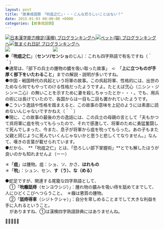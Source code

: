 ```yaml
---
layout: post
title: "故事成語類　「吮疽之仁」・・・こんな恐ろしいことはない？"
date: 2015-01-03 00:00:00 +0900
categories: [故事成語類]
---
```


[![](/syuusyuu9701/assets/images/故事成語類-「吮疽之仁」・・・こんな恐ろしいことはない？-br_c_3028_1.gif)](http://blog.with2.net/link.php?1659096:3028 "日本漢字能力検定(漢検) ブログランキングへ")[日本漢字能力検定(漢検) ブログランキングへ](http://blog.with2.net/link.php?1659096:3028)[![](/syuusyuu9701/assets/images/故事成語類-「吮疽之仁」・・・こんな恐ろしいことはない？-br_c_1348_1.gif)](http://blog.with2.net/link.php?1659096:1348 "ペット(猫) ブログランキングへ")[ペット(猫) ブログランキングへ](http://blog.with2.net/link.php?1659096:1348)[![](/syuusyuu9701/assets/images/故事成語類-「吮疽之仁」・・・こんな恐ろしいことはない？-br_c_9257_1.gif)](http://blog.with2.net/link.php?1659096:9257 "気まぐれ日記 ブログランキングへ")[気まぐれ日記 ブログランキングへ](http://blog.with2.net/link.php?1659096:9257)  
![](/syuusyuu9701/assets/images/故事成語類-「吮疽之仁」・・・こんな恐ろしいことはない？-f191c5aab7a2cb1e627d1a447b32369d.png)　　　　　　　　　　![](/syuusyuu9701/assets/images/故事成語類-「吮疽之仁」・・・こんな恐ろしいことはない？-3eefa049883d595eeb45970639033071.png)  
●「**吮疽之仁**」（**センソ/センショ**のじん）：これも四字熟語で有名ですね（＾＾）  
●通常は、「部下の兵士の腫物の膿を吸い取った故事」　➪　「**上に立つものが手厚く部下をいたわること**」までの解説・説明が多いですね。  
●中国・戦国時代の呉起という将軍の故事。この呉起将軍、性格的には、出世のためなら何でもやってのける性格だったようですよ。たとえば弐心（ニシン・ジシン＝二心）の無いことを示すために妻を殺しちゃったとか・・・。でも、用兵の術には長けていたので、各国からは一目も二目も置かれていたようです。  
●こういう逸話や性格を踏まえると、この故事の意味を上記のようには素直に読めないんじゃないですかねえ（＾＾）  
●現に、この故事の最後の方の逸話には、この兵士の母親の言として「夫もかつて呉将軍に疽を吮ってもらったので、それで感激して、将軍のために勇猛奮闘して死んでしまった、今また、息子が将軍から疽を吮ってもらった。あの子もまた父親と同じように死んでいくんじゃないかと思うと悲しくてなりません。」なんて、嘆きの言葉が載せられています。  
●だから、　**「吮疽之仁」とは、「恐ろしい部下掌握術」**とでも解したほうが良いのかも知れませんよ（ーー）  
  
＊「**疽**」は腫物。疽：ショ、ソ、かさ、**はれもの**  
＊「**吮**」：シュン、セン、**す（う）、な（める）**  
  
●蛇足ですが、関連する尾籠な四字熟語として、  
　①「**吮癰舐痔**（センヨウシジ）」：腫れ物の膿みを吸い痔を舐めてまでして、人にひどくこびへつらうこと。　＊癰は悪質の腫物。  
　②「**舐痔得車**（シジトクシャ）」：自分を卑しめることまでして大きな利益を手に入れるということ。  
　がありますね、①は漢検四字熟語辞典にはありませんね。  
  
👋👋👋👋👋  
  
　